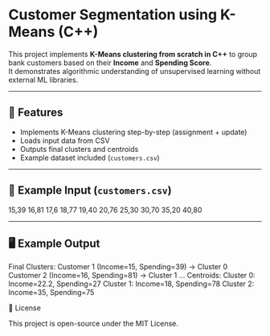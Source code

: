 # Customer Segmentation using K-Means (C++)

This project implements **K-Means clustering from scratch in C++** to group bank customers based on their **Income** and **Spending Score**.  
It demonstrates algorithmic understanding of unsupervised learning without external ML libraries.

---

## 🚀 Features
- Implements K-Means clustering step-by-step (assignment + update)
- Loads input data from CSV
- Outputs final clusters and centroids
- Example dataset included (`customers.csv`)

---

## 📂 Example Input (`customers.csv`)
15,39
16,81
17,6
18,77
19,40
20,76
25,30
30,70
35,20
40,80

---

## 🖥️ Example Output
Final Clusters:
Customer 1 (Income=15, Spending=39) -> Cluster 0
Customer 2 (Income=16, Spending=81) -> Cluster 1
...
Centroids:
Cluster 0: Income=22.2, Spending=27
Cluster 1: Income=18, Spending=78
Cluster 2: Income=35, Spending=75

📜 License

This project is open-source under the MIT License.
